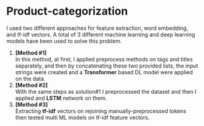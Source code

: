 # Product-categorization
I used two different approaches for feature extraction, word embedding, and tf-idf
vectors. A total of 3 different machine learning and deep learning models have been used to solve this problem.<br>
1. **[Method #1]**<br>
In this method, at first, I applied preprocess methods on tags and titles
separately, and then by concatenating these two provided lists, the input strings
were created and a **Transformer** based DL model were applied on the data.
2. **[Method #2]**<br>
With the same steps as solution#1 I preprocessed the dataset and then I applied and **LSTM** network on them.
3. **[Method #3]**<br>
Extracting **tf-idf** vectors on rejoining manually-preprocessed tokens then tested multi ML models
on tf-idf feature vectors.

